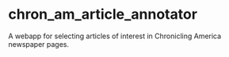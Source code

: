 # chron_am_article_annotator
A webapp for selecting articles of interest in Chronicling America newspaper pages.
